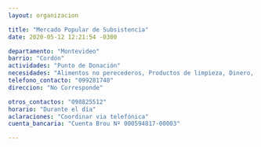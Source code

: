 ```yaml
---
layout: organizacion

title: "Mercado Popular de Subsistencia"
date: 2020-05-12 12:21:54 -0300

departamento: "Montevideo"
barrio: "Cordón"
actividades: "Punto de Donación"
necesidades: "Alimentos no perecederos, Productos de limpieza, Dinero, Transporte de productos"
telefono_contacto: "099281748"
direccion: "No Corresponde"

otros_contactos: "098825512"
horario: "Durante el día"
aclaraciones: "Coordinar via telefónica"
cuenta_bancaria: "Cuenta Brou Nº 000594817-00003"

---
```

